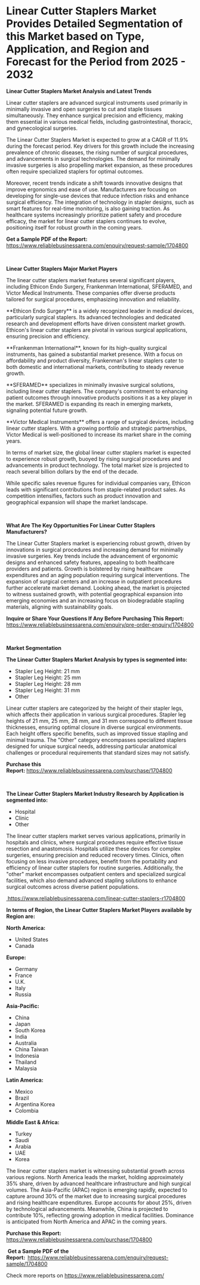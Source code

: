 <p><h1>Linear Cutter Staplers Market Provides Detailed Segmentation of this Market based on Type, Application, and Region and Forecast for the Period from 2025 - 2032</h1></p><p><strong>Linear Cutter Staplers Market Analysis and Latest Trends</strong></p>
<p><p>Linear cutter staplers are advanced surgical instruments used primarily in minimally invasive and open surgeries to cut and staple tissues simultaneously. They enhance surgical precision and efficiency, making them essential in various medical fields, including gastrointestinal, thoracic, and gynecological surgeries.</p><p>The Linear Cutter Staplers Market is expected to grow at a CAGR of 11.9% during the forecast period. Key drivers for this growth include the increasing prevalence of chronic diseases, the rising number of surgical procedures, and advancements in surgical technologies. The demand for minimally invasive surgeries is also propelling market expansion, as these procedures often require specialized staplers for optimal outcomes. </p><p>Moreover, recent trends indicate a shift towards innovative designs that improve ergonomics and ease of use. Manufacturers are focusing on developing for single-use devices that reduce infection risks and enhance surgical efficiency. The integration of technology in stapler designs, such as smart features for real-time monitoring, is also gaining traction. As healthcare systems increasingly prioritize patient safety and procedure efficacy, the market for linear cutter staplers continues to evolve, positioning itself for robust growth in the coming years.</p></p>
<p><strong>Get a Sample PDF of the Report:&nbsp;</strong> <a href="https://www.reliablebusinessarena.com/enquiry/request-sample/1704800?utm_campaign=3121&utm_medium=2&utm_source=Github&utm_content=ia&utm_term=27032025&utm_id=linear-cutter-staplers">https://www.reliablebusinessarena.com/enquiry/request-sample/1704800</a></p>
<p>&nbsp;</p>
<p><strong>Linear Cutter Staplers Major Market Players</strong></p>
<p><p>The linear cutter staplers market features several significant players, including Ethicon Endo Surgery, Frankenman International, SFERAMED, and Victor Medical Instruments. These companies offer diverse products tailored for surgical procedures, emphasizing innovation and reliability.</p><p>**Ethicon Endo Surgery** is a widely recognized leader in medical devices, particularly surgical staplers. Its advanced technologies and dedicated research and development efforts have driven consistent market growth. Ethicon's linear cutter staplers are pivotal in various surgical applications, ensuring precision and efficiency.</p><p>**Frankenman International**, known for its high-quality surgical instruments, has gained a substantial market presence. With a focus on affordability and product diversity, Frankenman's linear staplers cater to both domestic and international markets, contributing to steady revenue growth.</p><p>**SFERAMED** specializes in minimally invasive surgical solutions, including linear cutter staplers. The company's commitment to enhancing patient outcomes through innovative products positions it as a key player in the market. SFERAMED is expanding its reach in emerging markets, signaling potential future growth.</p><p>**Victor Medical Instruments** offers a range of surgical devices, including linear cutter staplers. With a growing portfolio and strategic partnerships, Victor Medical is well-positioned to increase its market share in the coming years.</p><p>In terms of market size, the global linear cutter staplers market is expected to experience robust growth, buoyed by rising surgical procedures and advancements in product technology. The total market size is projected to reach several billion dollars by the end of the decade.</p><p>While specific sales revenue figures for individual companies vary, Ethicon leads with significant contributions from staple-related product sales. As competition intensifies, factors such as product innovation and geographical expansion will shape the market landscape.</p></p>
<p>&nbsp;</p>
<p><strong>What Are The Key Opportunities For Linear Cutter Staplers Manufacturers?</strong></p>
<p><p>The Linear Cutter Staplers market is experiencing robust growth, driven by innovations in surgical procedures and increasing demand for minimally invasive surgeries. Key trends include the advancement of ergonomic designs and enhanced safety features, appealing to both healthcare providers and patients. Growth is bolstered by rising healthcare expenditures and an aging population requiring surgical interventions. The expansion of surgical centers and an increase in outpatient procedures further accelerate market demand. Looking ahead, the market is projected to witness sustained growth, with potential geographical expansion into emerging economies and an increasing focus on biodegradable stapling materials, aligning with sustainability goals.</p></p>
<p><strong>Inquire or Share Your Questions If Any Before Purchasing This Report:</strong> <a href="https://www.reliablebusinessarena.com/enquiry/pre-order-enquiry/1704800?utm_campaign=3121&utm_medium=2&utm_source=Github&utm_content=ia&utm_term=27032025&utm_id=linear-cutter-staplers">https://www.reliablebusinessarena.com/enquiry/pre-order-enquiry/1704800</a></p>
<p>&nbsp;</p>
<p><strong>Market Segmentation</strong></p>
<p><strong>The Linear Cutter Staplers Market Analysis by types is segmented into:</strong></p>
<p><ul><li>Stapler Leg Height: 21 mm</li><li>Stapler Leg Height: 25 mm</li><li>Stapler Leg Height: 28 mm</li><li>Stapler Leg Height: 31 mm</li><li>Other</li></ul></p>
<p><p>Linear cutter staplers are categorized by the height of their stapler legs, which affects their application in various surgical procedures. Stapler leg heights of 21 mm, 25 mm, 28 mm, and 31 mm correspond to different tissue thicknesses, ensuring optimal closure in diverse surgical environments. Each height offers specific benefits, such as improved tissue stapling and minimal trauma. The "Other" category encompasses specialized staplers designed for unique surgical needs, addressing particular anatomical challenges or procedural requirements that standard sizes may not satisfy.</p></p>
<p><strong>Purchase this Report:&nbsp;</strong><a href="https://www.reliablebusinessarena.com/purchase/1704800?utm_campaign=3121&utm_medium=2&utm_source=Github&utm_content=ia&utm_term=27032025&utm_id=linear-cutter-staplers">https://www.reliablebusinessarena.com/purchase/1704800</a></p>
<p>&nbsp;</p>
<p><strong>The Linear Cutter Staplers Market Industry Research by Application is segmented into:</strong></p>
<p><ul><li>Hospital</li><li>Clinic</li><li>Other</li></ul></p>
<p><p>The linear cutter staplers market serves various applications, primarily in hospitals and clinics, where surgical procedures require effective tissue resection and anastomosis. Hospitals utilize these devices for complex surgeries, ensuring precision and reduced recovery times. Clinics, often focusing on less invasive procedures, benefit from the portability and efficiency of linear cutter staplers for routine surgeries. Additionally, the "other" market encompasses outpatient centers and specialized surgical facilities, which also demand advanced stapling solutions to enhance surgical outcomes across diverse patient populations.</p></p>
<p><a href="https://www.reliablebusinessarena.com/linear-cutter-staplers-r1704800?utm_campaign=3121&utm_medium=2&utm_source=Github&utm_content=ia&utm_term=27032025&utm_id=linear-cutter-staplers">&nbsp;https://www.reliablebusinessarena.com/linear-cutter-staplers-r1704800</a></p>
<p><strong>In terms of Region, the Linear Cutter Staplers Market Players available by Region are:</strong></p>
<p>
    <p> <strong> North America: </strong>
        <ul>
            <li>United States</li>
            <li>Canada</li>
        </ul>
        </p> 
    <p> <strong> Europe: </strong>
        <ul>
            <li>Germany</li>
            <li>France</li>
            <li>U.K.</li>
            <li>Italy</li>
            <li>Russia</li>
        </ul>
        </p> 
    <p> <strong> Asia-Pacific: </strong>
        <ul>
            <li>China</li>
            <li>Japan</li>
            <li>South Korea</li>
            <li>India</li>
            <li>Australia</li>
            <li>China Taiwan</li>
            <li>Indonesia</li>
            <li>Thailand</li>
            <li>Malaysia</li>
        </ul>
        </p> 
    <p> <strong> Latin America: </strong>
        <ul>
            <li>Mexico</li>
            <li>Brazil</li>
            <li>Argentina Korea</li>
            <li>Colombia</li>
        </ul>
        </p> 
    <p> <strong> Middle East & Africa: </strong>
        <ul>
            <li>Turkey</li>
            <li>Saudi</li>
            <li>Arabia</li>
            <li>UAE</li>
            <li>Korea</li>
        </ul>
    </p>
    </p>
<p><p>The linear cutter staplers market is witnessing substantial growth across various regions. North America leads the market, holding approximately 35% share, driven by advanced healthcare infrastructure and high surgical volumes. The Asia-Pacific (APAC) region is emerging rapidly, expected to capture around 30% of the market due to increasing surgical procedures and rising healthcare expenditures. Europe accounts for about 25%, driven by technological advancements. Meanwhile, China is projected to contribute 10%, reflecting growing adoption in medical facilities. Dominance is anticipated from North America and APAC in the coming years.</p></p>
<p><strong>Purchase this Report: </strong><a href="https://www.reliablebusinessarena.com/purchase/1704800?utm_campaign=3121&utm_medium=2&utm_source=Github&utm_content=ia&utm_term=27032025&utm_id=linear-cutter-staplers">https://www.reliablebusinessarena.com/purchase/1704800</a></p>
<p>&nbsp;<strong>Get a Sample PDF of the Report:&nbsp;&nbsp;</strong><a href="https://www.reliablebusinessarena.com/enquiry/request-sample/1704800?utm_campaign=3121&utm_medium=2&utm_source=Github&utm_content=ia&utm_term=27032025&utm_id=linear-cutter-staplers">https://www.reliablebusinessarena.com/enquiry/request-sample/1704800</a></p>
<p><strong></strong></p>
<p>Check more reports on <a href="https://www.reliablebusinessarena.com/?utm_campaign=3121&utm_medium=2&utm_source=Github&utm_content=ia&utm_term=27032025&utm_id=linear-cutter-staplers">https://www.reliablebusinessarena.com/</a></p>